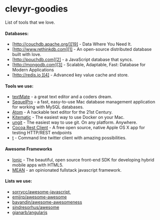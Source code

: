 # clevyr-goodies
List of tools that we love.


#### Databases:
- [http://couchdb.apache.org/][19] - Data Where You Need It.
- [http://www.rethinkdb.com][1] - An open-source distributed database built with love.
- [http://pouchdb.com][2] - a JavaScript database that syncs.
- [http://mongodb.com][3] - Scalable, Adaptable, Fast: Database for Modern Applications
- [http://redis.io ][4] - Advanced key value cache and store.

#### Tools we use:
- [textMate][10] - a great text editor and a coders dream.
- [SequelPro][11] - a fast, easy-to-use Mac database management application for working with MySQL databases.
- [Atom][12] - A hackable text editor for the 21st Century.
- [Kitematic][13] - The easiest way to use Docker on your Mac.
- [ungit][14] - The easiest way to use git. On any platform. Anywhere.
- [Cocoa Rest Client][17] - A free open source, native Apple OS X app for testing HTTP/REST endpoints
- [t][18] - Command line twitter client with amazing possibilities.

#### Awesome Frameworks
- [Ionic][15] - The beautiful, open source front-end SDK for developing hybrid mobile apps with HTML5.
- [MEAN][16] - an opinionated fullstack javascript framework.

#### Lists we use:
- [sorrycc/awesome-javascript ][5]
- [emijrp/awesome-awesome][6]
- [bayandin/awesome-awesomeness][7]
- [sindresorhus/awesome][8]
- [gianarb/angularjs][9]

[1]:	http://www.rethinkdb.com
[2]:	http://pouchdb.com
[3]:	https://www.mongodb.com
[4]:	http://redis.io
[5]:	https://github.com/sorrycc/awesome-javascript
[6]:	https://github.com/emijrp/awesome-awesome
[7]:	https://github.com/bayandin/awesome-awesomeness
[8]:	https://github.com/sindresorhus/awesome
[9]:	https://github.com/gianarb/awesome-angularjs
[10]:	http://macromates.com
[11]:	http://www.sequelpro.com
[12]:	https://atom.io
[13]:	https://kitematic.com/
[14]:	https://github.com/FredrikNoren/ungit
[15]:	http://ionicframework.com/
[16]:	http://mean.io/#!/
[17]:	http://mmattozzi.github.io/cocoa-rest-client/
[18]: https://github.com/sferik/t
[19]: http://couchdb.apache.org

